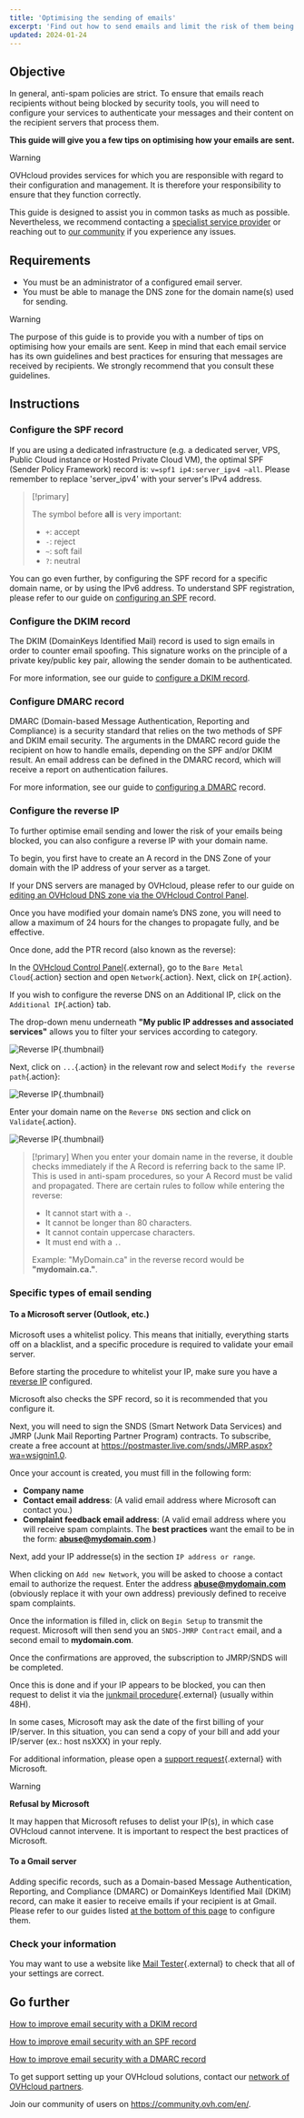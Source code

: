 ```yaml
---
title: 'Optimising the sending of emails'
excerpt: 'Find out how to send emails and limit the risk of them being marked as spam'
updated: 2024-01-24
---
```


## Objective

In general, anti-spam policies are strict. To ensure that emails reach recipients without being blocked by security tools, you will need to configure your services to authenticate your messages and their content on the recipient servers that process them.

**This guide will give you a few tips on optimising how your emails are sent.**

> [!warning]
> OVHcloud provides services for which you are responsible with regard to their configuration and management. It is therefore your responsibility to ensure that they function correctly.
>
> This guide is designed to assist you in common tasks as much as possible. Nevertheless, we recommend contacting a [specialist service provider](https://partner.ovhcloud.com/en-ca/directory/) or reaching out to [our community](https://community.ovh.com/en/) if you experience any issues.
>

## Requirements

- You must be an administrator of a configured email server.
- You must be able to manage the DNS zone for the domain name(s) used for sending.

> [!warning]
>
> The purpose of this guide is to provide you with a number of tips on optimising how your emails are sent. Keep in mind that each email service has its own guidelines and best practices for ensuring that messages are received by recipients. We strongly recommend that you consult these guidelines.
>

## Instructions

### Configure the SPF record <a name="spfrecord"></a>

If you are using a dedicated infrastructure (e.g. a dedicated server, VPS, Public Cloud instance or Hosted Private Cloud VM), the optimal SPF (Sender Policy Framework) record is: `v=spf1 ip4:server_ipv4 ~all`. Please remember to replace 'server_ipv4' with your server's IPv4 address.

> [!primary]
>
> The symbol before **all** is very important:
>
> - `+`: accept
> - `-`: reject
> - `~`: soft fail
> - `?`: neutral
>

You can go even further, by configuring the SPF record for a specific domain name, or by using the IPv6 address. To understand SPF registration, please refer to our guide on [configuring an SPF](/pages/web_cloud/domains/dns_zone_spf) record.

### Configure the DKIM record

The DKIM (DomainKeys Identified Mail) record is used to sign emails in order to counter email spoofing. This signature works on the principle of a private key/public key pair, allowing the sender domain to be authenticated.

For more information, see our guide to [configure a DKIM record](/pages/web_cloud/domains/dns_zone_dkim).

### Configure DMARC record

DMARC (Domain-based Message Authentication, Reporting and Compliance) is a security standard that relies on the two methods of SPF and DKIM email security. The arguments in the DMARC record guide the recipient on how to handle emails, depending on the SPF and/or DKIM result. An email address can be defined in the DMARC record, which will receive a report on authentication failures.

For more information, see our guide to [configuring a DMARC](/pages/web_cloud/domains/dns_zone_dmarc) record.

### Configure the reverse IP <a name="reverseip"></a>

To further optimise email sending and lower the risk of your emails being blocked, you can also configure a reverse IP with your domain name.

To begin, you first have to create an A record in the DNS Zone of your domain with the IP address of your server as a target.

If your DNS servers are managed by OVHcloud, please refer to our guide on [editing an OVHcloud DNS zone via the OVHcloud Control Panel](/pages/web_cloud/domains/dns_zone_edit).

Once you have modified your domain name’s DNS zone, you will need to allow a maximum of 24 hours for the changes to propagate fully, and be effective.

Once done, add the PTR record (also known as the reverse):

In the [OVHcloud Control Panel](https://ca.ovh.com/auth/?action=gotomanager&from=https://www.ovh.com/ca/en/&ovhSubsidiary=ca){.external}, go to the `Bare Metal Cloud`{.action} section and open `Network`{.action}. Next, click on `IP`{.action}.

If you wish to configure the reverse DNS on an Additional IP, click on the `Additional IP`{.action} tab.

The drop-down menu underneath **"My public IP addresses and associated services"** allows you to filter your services according to category.

![Reverse IP](images/filteripds.png){.thumbnail}

Next, click on `...`{.action} in the relevant row and select `Modify the reverse path`{.action}:

![Reverse IP](images/addreverse2022.png){.thumbnail}

Enter your domain name on the `Reverse DNS` section and click on `Validate`{.action}.

![Reverse IP](images/enterreverse.png){.thumbnail}

> [!primary]
> When you enter your domain name in the reverse, it double checks immediately if the A Record is referring back to the same IP. This is used in anti-spam procedures, so your A Record must be valid and propagated. There are certain rules to follow while entering the reverse:
> 
>  - It cannot start with a `-`.
>  - It cannot be longer than 80 characters.
>  - It cannot contain uppercase characters.
>  - It must end with a `.`.
>
> Example: "MyDomain.ca" in the reverse record would be **"mydomain.ca."**.
>

### Specific types of email sending

#### To a Microsoft server (Outlook, etc.)
 
Microsoft uses a whitelist policy. This means that initially, everything starts off on a blacklist, and a specific procedure is required to validate your email server.

Before starting the procedure to whitelist your IP, make sure you have a [reverse IP](#reverseip) configured.<br>

Microsoft also checks the SPF record, so it is recommended that you configure it.

Next, you will need to sign the SNDS (Smart Network Data Services) and JMRP (Junk Mail Reporting Partner Program) contracts. To subscribe, create a free account at <https://postmaster.live.com/snds/JMRP.aspx?wa=wsignin1.0>.

Once your account is created, you must fill in the following form: 

- **Company name**
- **Contact email address**: (A valid email address where Microsoft can contact you.)
- **Complaint feedback email address**: (A valid email address where you will receive spam complaints. The **best practices** want the email to be in the form: **abuse@mydomain.com**.)

Next, add your IP addresse(s) in the section `IP address or range`.

When clicking on `Add new Network`, you will be asked to choose a contact email to authorize the request. Enter the address **abuse@mydomain.com** (obviously replace it with your own address) previously defined to receive spam complaints.

Once the information is filled in, click on `Begin Setup` to transmit the request. Microsoft will then send you an `SNDS-JMRP Contract` email, and a second email to **mydomain.com**.

Once the confirmations are approved, the subscription to JMRP/SNDS will be completed.

Once this is done and if your IP appears to be blocked, you can then request to delist it via the [junkmail procedure](https://support.microsoft.com/en-us/getsupport?oaspworkflow=start_1.0.0.0&wfname=capsub&productkey=edfsmsbl3&locale=en-us&ccsid=635857671692853062){.external} (usually within 48H).

In some cases, Microsoft may ask the date of the first billing of your IP/server. In this situation, you can send a copy of your bill and add your IP/server (ex.: host nsXXX) in your reply.

For additional information, please open a [support request](https://support.microsoft.com/en-us/getsupport?oaspworkflow=start_1.0.0.0&wfname=capsub&productkey=edfsmsbl3&ccsid=6364926882037750656){.external} with Microsoft. 

> [!warning]
> 
> **Refusal by Microsoft**
>
> It may happen that Microsoft refuses to delist your IP(s), in which case OVHcloud cannot intervene. It is important to respect the best practices of Microsoft.
> 

#### To a Gmail server

Adding specific records, such as a Domain-based Message Authentication, Reporting, and Compliance (DMARC) or DomainKeys Identified Mail (DKIM) record, can make it easier to receive emails if your recipient is at Gmail. Please refer to our guides listed [at the bottom of this page](#go-further) to configure them.

### Check your information

You may want to use a website like [Mail Tester](http://www.mail-tester.com/){.external} to check that all of your settings are correct.

## Go further

[How to improve email security with a DKIM record](/pages/web_cloud/domains/dns_zone_dkim)

[How to improve email security with an SPF record](/pages/web_cloud/domains/dns_zone_spf)

[How to improve email security with a DMARC record](/pages/web_cloud/domains/dns_zone_dmarc)

To get support setting up your OVHcloud solutions, contact our [network of OVHcloud partners](https://partner.ovhcloud.com/en-ca/directory/).

Join our community of users on <https://community.ovh.com/en/>.
